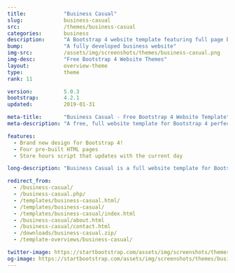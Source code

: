 ```yaml
---
title:            "Business Casual"
slug:             business-casual
src:              /themes/business-casual
categories:       business
description:      "A Bootstrap 4 website template featuring full page background images and other easy to use Bootstrap elements"
bump:             "A fully developed business website"
img-src:          /assets/img/screenshots/themes/business-casual.png
img-desc:         "Free Bootstrap 4 Website Themes"
layout:           overview-theme
type:             theme
rank: 11

version:          5.0.3
bootstrap:        4.2.1
updated:          2019-01-31

meta-title:       "Business Casual - Free Bootstrap 4 Website Template"
meta-description: "A free, full website template for Bootstrap 4 perfect for small businesses. All Start Bootstrap templates are free to use and open source."

features:
  - Brand new design for Bootstrap 4!
  - Four pre-built HTML pages
  - Store hours script that updates with the current day

long-description: "Business Casual is a full website template for Bootstrap 4. It features four different HTML pages and a number of custom style components."

redirect_from:
  - /business-casual/
  - /business-casual.php/
  - /templates/business-casual.html/
  - /templates/business-casual/
  - /templates/business-casual/index.html
  - /business-casual/about.html
  - /business-casual/contact.html
  - /downloads/business-casual.zip/
  - /template-overviews/business-casual/

twitter-image: https://startbootstrap.com/assets/img/screenshots/themes/twitter/business-casual.png
og-image: https://startbootstrap.com/assets/img/screenshots/themes/business-casual.png
---
```

